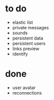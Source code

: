 to do
=====

* elastic list
* private messages
* sounds
* persistent data
* persistent users
* links preview
* identify

done
=====

* user avatar
* reconnections